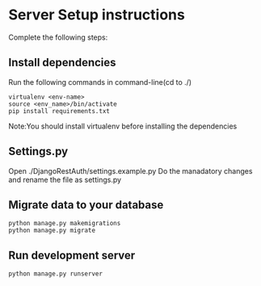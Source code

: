 # Server Setup instructions

Complete the following steps:

## Install dependencies
Run the following commands in command-line(cd to ./)
```
virtualenv <env-name>
source <env_name>/bin/activate
pip install requirements.txt
```
Note:You should install virtualenv before installing the dependencies

## Settings.py

Open ./DjangoRestAuth/settings.example.py
Do the manadatory changes and rename the file as settings.py

## Migrate data to your database

```
python manage.py makemigrations
python manage.py migrate
```

## Run development server

```
python manage.py runserver

```
